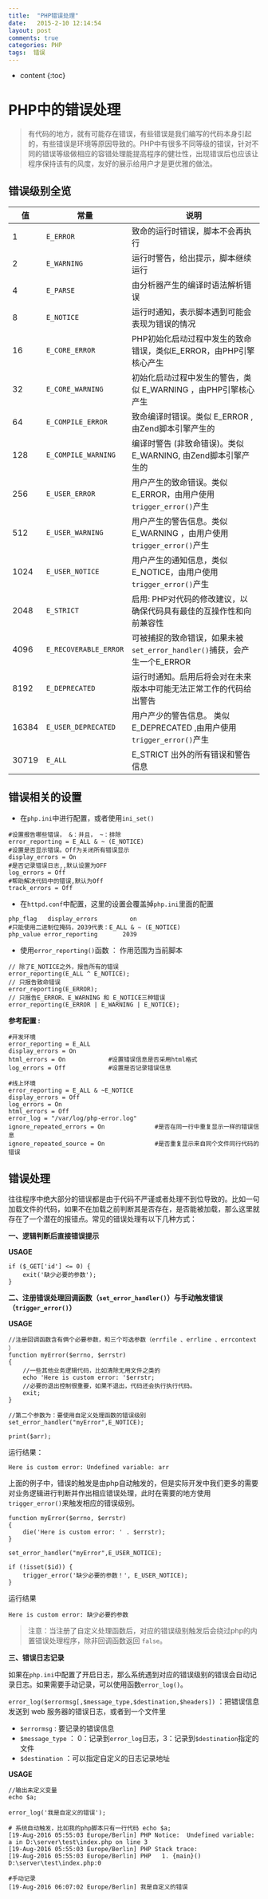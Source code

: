 ```yaml
---
title:  "PHP错误处理"
date:   2015-2-10 12:14:54
layout: post
comments: true
categories: PHP
tags:  错误
---
```


* content
{:toc}

# PHP中的错误处理

> 有代码的地方，就有可能存在错误，有些错误是我们编写的代码本身引起的，有些错误是环境等原因导致的。PHP中有很多不同等级的错误，针对不同的错误等级做相应的容错处理能提高程序的健壮性，出现错误后也应该让程序保持该有的风度，友好的展示给用户才是更优雅的做法。

## 错误级别全览

值 | 常量 | 说明
--- | --- |---
1 | `E_ERROR` | 致命的运行时错误，脚本不会再执行
2 | `E_WARNING` | 运行时警告，给出提示，脚本继续运行
4 | `E_PARSE` | 由分析器产生的编译时语法解析错误
8 |`E_NOTICE` | 运行时通知，表示脚本遇到可能会表现为错误的情况
16 | `E_CORE_ERROR` | PHP初始化启动过程中发生的致命错误，类似E_ERROR，由PHP引擎核心产生
32|`E_CORE_WARNING` |初始化启动过程中发生的警告，类似 E_WARNING ，由PHP引擎核心产生
64 |`E_COMPILE_ERROR` |致命编译时错误。类似 E_ERROR , 由Zend脚本引擎产生的
128|`E_COMPILE_WARNING` |编译时警告 (非致命错误)。类似 E_WARNING, 由Zend脚本引擎产生的
256|`E_USER_ERROR` |用户产生的致命错误。类似 E_ERROR，由用户使用`trigger_error()`产生
512|`E_USER_WARNING` |用户产生的警告信息。类似E_WARNING ，由用户使用`trigger_error()`产生
1024|`E_USER_NOTICE` |用户产生的通知信息，类似 E_NOTICE，由用户使用`trigger_error()`产生
2048|`E_STRICT` |启用: PHP对代码的修改建议，以确保代码具有最佳的互操作性和向前兼容性
4096|`E_RECOVERABLE_ERROR`|可被捕捉的致命错误，如果未被`set_error_handler()`捕获，会产生一个E_ERROR
8192|`E_DEPRECATED`|运行时通知。启用后将会对在未来版本中可能无法正常工作的代码给出警告
16384|`E_USER_DEPRECATED`|用户产少的警告信息。 类似 E_DEPRECATED ,由用户使用`trigger_error()`产生
30719|`E_ALL`|E_STRICT 出外的所有错误和警告信息


## 错误相关的设置

- 在`php.ini`中进行配置，或者使用`ini_set()`

```
#设置报告哪些错误， &：并且， ~：排除
error_reporting = E_ALL & ~ (E_NOTICE)
#设置是否显示错误。Off为关闭所有错误显示
display_errors = On
#是否记录错误日志,,默认设置为OFF
log_errors = Off
#帮助解决代码中的错误,默认为Off
track_errors = Off
```

- 在`httpd.conf`中配置，这里的设置会覆盖掉`php.ini`里面的配置

```
php_flag   display_errors         on
#只能使用二进制位掩码，2039代表：E_ALL & ~ (E_NOTICE)
php_value error_reporting       2039
```

- 使用`error_reporting()`函数 ： 作用范围为当前脚本

```
// 除了E_NOTICE之外，报告所有的错误
error_reporting(E_ALL ^ E_NOTICE); 
// 只报告致命错误
error_reporting(E_ERROR);       
// 只报告E_ERROR、E_WARNING 和 E_NOTICE三种错误
error_reporting(E_ERROR | E_WARNING | E_NOTICE);
```

**参考配置 :**

```
#开发环境
error_reporting = E_ALL     
display_errors = On          
html_errors = On            #设置错误信息是否采用html格式
log_errors = Off            #设置是否记录错误信息

#线上环境
error_reporting = E_ALL & ~E_NOTICE  
display_errors = Off  
log_errors = On  
html_errors = Off  
error_log = "/var/log/php-error.log"     
ignore_repeated_errors = On              #是否在同一行中重复显示一样的错误信息
ignore_repeated_source = On              #是否重复显示来自同个文件同行代码的错误  
```


## 错误处理

往往程序中绝大部分的错误都是由于代码不严谨或者处理不到位导致的。比如一句加载文件的代码，如果不在加载之前判断其是否存在，是否能被加载，那么这里就存在了一个潜在的报错点。常见的错误处理有以下几种方式：

**一、逻辑判断后直接错误提示**

**USAGE**

```
if ($_GET['id'] <= 0) {
    exit('缺少必要的参数');
}
```

**二、注册错误处理回调函数（`set_error_handler()`）与手动触发错误（`trigger_error()`）**

**USAGE**

```
//注册回调函数含有俩个必要参数，和三个可选参数（errfile 、errline 、errcontext ）
function myError($errno, $errstr)
{
    //一些其他业务逻辑代码，比如清除无用文件之类的
    echo 'Here is custom error: '$errstr;
    //必要的退出控制很重要，如果不退出，代码还会执行执行代码。
    exit;
}

//第二个参数为：要使用自定义处理函数的错误级别
set_error_handler("myError",E_NOTICE);

print($arr);
```

运行结果：

```
Here is custom error: Undefined variable: arr
```

上面的例子中，错误的触发是由php自动触发的，但是实际开发中我们更多的需要对业务逻辑进行判断并作出相应错误处理，此时在需要的地方使用`trigger_error()`来触发相应的错误级别。

```
function myError($errno, $errstr)
{
    die('Here is custom error: ' . $errstr);
}

set_error_handler("myError",E_USER_NOTICE);

if (!isset($id)) {
    trigger_error('缺少必要的参数！', E_USER_NOTICE);
}
```

运行结果

```
Here is custom error: 缺少必要的参数
```

> 注意：当注册了自定义处理函数后，对应的错误级别触发后会绕过php的内置错误处理程序，除非回调函数返回 `false`。 



**三、错误日志记录**

如果在`php.ini`中配置了开启日志，那么系统遇到对应的错误级别的错误会自动记录日志。如果需要手动记录，可以使用函数`error_log()`。

`error_log($errormsg[,$message_type,$destination,$headers])` ：把错误信息发送到 web 服务器的错误日志，或者到一个文件里

- `$errormsg` : 要记录的错误信息
- `$message_type` ： 0：记录到`error_log`日志，3：记录到`$destination`指定的文件
- `$destination` ：可以指定自定义的日志记录地址

**USAGE**

```
//输出未定义变量
echo $a;

error_log('我是自定义的错误');
```



```
# 系统自动触发，比如我的php脚本只有一行代码 echo $a;
[19-Aug-2016 05:55:03 Europe/Berlin] PHP Notice:  Undefined variable: a in D:\server\test\index.php on line 3
[19-Aug-2016 05:55:03 Europe/Berlin] PHP Stack trace:
[19-Aug-2016 05:55:03 Europe/Berlin] PHP   1. {main}() D:\server\test\index.php:0

#手动记录
[19-Aug-2016 06:07:02 Europe/Berlin] 我是自定义的错误
```




